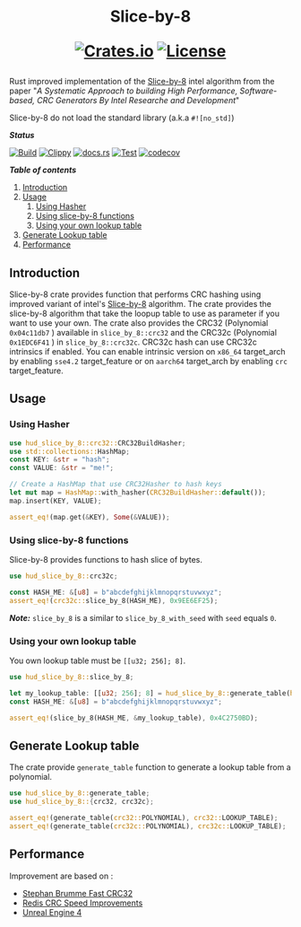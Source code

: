 <div align="center">
  <h1>Slice-by-8

  [![Crates.io](https://img.shields.io/crates/v/slice-by-8?logo=Docs.rs&style=flat-square)](https://crates.io/crates/slice-by-8) [![License](https://img.shields.io/crates/l/slice-by-8?style=flat-square)](https://choosealicense.com/licenses/mit/)
  </h1>
</div>

Rust improved implementation of the [Slice-by-8](http://slicing-by-8.sourceforge.net/) intel algorithm from the paper "*A Systematic Approach to building High Performance, Software-based, CRC Generators By Intel Researche and Development*"

Slice-by-8 do not load the standard library (a.k.a `#![no_std]`)

***Status***

[![Build](https://img.shields.io/github/actions/workflow/status/hud-software/slice-by-8-rs/Build.yml?label=Build&logo=Rust&logoColor=lightgrey&style=flat-square)](https://github.com/HUD-Software/slice-by-8-rs/actions/workflows/Build.yml)
[![Clippy](https://img.shields.io/github/actions/workflow/status/hud-software/slice-by-8-rs/Clippy.yml?label=Clippy&logo=Rust&logoColor=lightgrey&style=flat-square)](https://github.com/HUD-Software/slice-by-8-rs/actions/workflows/Clippy.yml)
[![docs.rs](https://img.shields.io/docsrs/slice-by-8/latest?label=Docs&logo=Docs.rs&logoColor=lightgrey&style=flat-square)](https://docs.rs/slice-by-8/1.0.4/slice_by_8/)
[![Test](https://img.shields.io/github/actions/workflow/status/hud-software/slice-by-8-rs/Test.yml?label=Tests&logo=Rust&logoColor=lightgrey&style=flat-square)](https://github.com/HUD-Software/slice-by-8-rs/actions/workflows/Test.yml)
[![codecov](https://img.shields.io/codecov/c/github/hud-software/slice-by-8-rs?label=Codecov&logo=Codecov&logoColor=lightgrey&style=flat-square&token=LTEI8LUT5R)](https://codecov.io/gh/HUD-Software/slice-by-8-rs)

**_Table of contents_**

1. [Introduction](#introduction)
2. [Usage](#usage)
    1. [Using Hasher](#using-hasher)
    2. [Using slice-by-8 functions](#using-slice-by-8-functions)
    3. [Using your own lookup table](#using-your-own_lookup_table)
3. [Generate Lookup table](#generate-lookup-table)
3. [Performance](#performance)

## Introduction

Slice-by-8 crate provides function that performs CRC hashing using improved variant of intel's [Slice-by-8](http://slicing-by-8.sourceforge.net/) algorithm.
The crate provides the slice-by-8 algorithm that take the loopup table to use as parameter if you want to use your own.
The crate also provides the CRC32 (Polynomial `0x04c11db7` ) available in `slice_by_8::crc32` and the CRC32c (Polynomial `0x1EDC6F41` ) in `slice_by_8::crc32c`.
CRC32c hash can use CRC32c intrinsics if enabled. You can enable intrinsic version on `x86_64` target_arch by enabling `sse4.2` target_feature or on `aarch64` target_arch by enabling `crc` target_feature.

## Usage

### Using Hasher

```rust
use hud_slice_by_8::crc32::CRC32BuildHasher;
use std::collections::HashMap;
const KEY: &str = "hash";
const VALUE: &str = "me!";

// Create a HashMap that use CRC32Hasher to hash keys
let mut map = HashMap::with_hasher(CRC32BuildHasher::default());
map.insert(KEY, VALUE);

assert_eq!(map.get(&KEY), Some(&VALUE));
```

### Using slice-by-8 functions

Slice-by-8 provides functions to hash slice of bytes.

```rust
use hud_slice_by_8::crc32c;

const HASH_ME: &[u8] = b"abcdefghijklmnopqrstuvwxyz";
assert_eq!(crc32c::slice_by_8(HASH_ME), 0x9EE6EF25);
```

***Note:*** `slice_by_8` is a similar to `slice_by_8_with_seed` with `seed` equals `0`.

### Using your own lookup table

You own lookup table must be `[[u32; 256]; 8]`.

```rust
use hud_slice_by_8::slice_by_8;

let my_lookup_table: [[u32; 256]; 8] = hud_slice_by_8::generate_table(hud_slice_by_8::crc32::POLYNOMIAL);
const HASH_ME: &[u8] = b"abcdefghijklmnopqrstuvwxyz";

assert_eq!(slice_by_8(HASH_ME, &my_lookup_table), 0x4C2750BD);
```

## Generate Lookup table

The crate provide `generate_table` function to generate a lookup table from a polynomial.

```rust
use hud_slice_by_8::generate_table;
use hud_slice_by_8::{crc32, crc32c};

assert_eq!(generate_table(crc32::POLYNOMIAL), crc32::LOOKUP_TABLE);
assert_eq!(generate_table(crc32c::POLYNOMIAL), crc32c::LOOKUP_TABLE);
```

## Performance

Improvement are based on :

* [Stephan Brumme Fast CRC32](https://create.stephan-brumme.com/crc32/)
* [Redis CRC Speed Improvements](https://matt.sh/redis-crcspeed)
* [Unreal Engine 4](https://github.com/EpicGames/UnrealEngine/)
